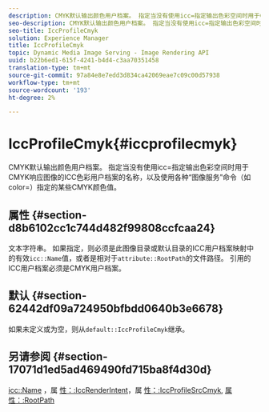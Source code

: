 ```yaml
---
description: CMYK默认输出颜色用户档案。 指定当没有使用icc=指定输出色彩空间时用于CMYK响应图像的ICC色彩用户档案的名称，以及使用各种“图像服务”命令（如color=）指定的某些CMYK颜色值。
seo-description: CMYK默认输出颜色用户档案。 指定当没有使用icc=指定输出色彩空间时用于CMYK响应图像的ICC色彩用户档案的名称，以及使用各种“图像服务”命令（如color=）指定的某些CMYK颜色值。
seo-title: IccProfileCmyk
solution: Experience Manager
title: IccProfileCmyk
topic: Dynamic Media Image Serving - Image Rendering API
uuid: b22b6ed1-615f-4241-b4d4-c3aa70351458
translation-type: tm+mt
source-git-commit: 97a84e8e7edd3d834ca42069eae7c09c00d57938
workflow-type: tm+mt
source-wordcount: '193'
ht-degree: 2%

---
```



# IccProfileCmyk{#iccprofilecmyk}

CMYK默认输出颜色用户档案。 指定当没有使用icc=指定输出色彩空间时用于CMYK响应图像的ICC色彩用户档案的名称，以及使用各种“图像服务”命令（如color=）指定的某些CMYK颜色值。

## 属性 {#section-d8b6102cc1c744d482f99808ccfcaa24}

文本字符串。 如果指定，则必须是此图像目录或默认目录的ICC用户档案映射中的有效`icc::Name`值，或者是相对于`attribute::RootPath`的文件路径。 引用的ICC用户档案必须是CMYK用户档案。

## 默认 {#section-62442df09a724950bfbdd0640b3e6678}

如果未定义或为空，则从`default::IccProfileCmyk`继承。

## 另请参阅 {#section-17071d1ed5ad469490fd715ba8f4d30d}

[icc::Name](../../../../../is-api/image-catalog/image-serving-api-ref/c-image-catalog-reference/c-icc-profile-map-reference/r-name-icc.md#reference-9e7d3c8e35434981a3dfac66b8946cbe) ，属 [性：:IccRenderIntent](../../../../../is-api/image-catalog/image-serving-api-ref/c-image-catalog-reference/c-attributes-reference/r-iccrenderintent.md#reference-012f207f28bd4406a5368d23ed95a51f)，属 [性：:IccProfileSrcCmyk](../../../../../is-api/image-catalog/image-serving-api-ref/c-image-catalog-reference/c-attributes-reference/r-iccprofilesrccmyk.md#reference-b57196dfe5db41fe88bd0828ed4ec728), [属性：:RootPath](../../../../../is-api/image-catalog/image-serving-api-ref/c-image-catalog-reference/c-attributes-reference/r-rootpath.md#reference-17d57e5967be403b8408fa7214017494)
